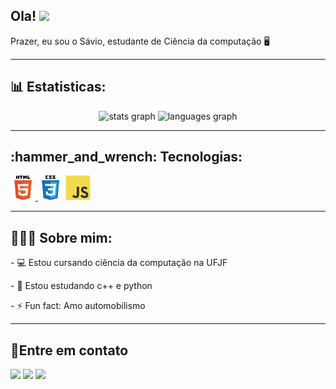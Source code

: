 <h2>
  Ola! <img src="https://user-images.githubusercontent.com/42378118/110234147-e3259600-7f4e-11eb-95be-0c4047144dea.gif" width="30"><br>
</h2> 
<p>
  Prazer, eu sou o Sávio, estudante de Ciência da computação 🖥
</p>
 


---

<h2>📊 Estatisticas:</h2>
<div align="center">
  <img src="https://github-readme-stats.vercel.app/api?username=Saviozx3&hide_title=false&hide_rank=true&show_icons=true&include_all_commits=true&count_private=true&disable_animations=false&theme=github_dark&locale=en&hide_border=true&order=1&custom_title=Estat%C3%ADsticas%20" height="170" alt="stats graph"  />
  <img src="https://github-readme-stats.vercel.app/api/top-langs?username=SavioZx3&locale=en&hide_title=false&layout=compact&card_width=320&langs_count=5&theme=github_dark&hide_border=true&order=2&custom_title=Linguagens%20mais%20utilizadas" height="170" alt="languages graph"  />
</div>


---

<h2 align="left">:hammer_and_wrench: Tecnologias:</h2>
<p>
   <a href="https://www.w3.org/html/" target="_blank"> <img src="https://raw.githubusercontent.com/devicons/devicon/master/icons/html5/html5-original-wordmark.svg" alt="html5" width="40" height="40"/> </a>
   <a href="https://www.w3schools.com/css/" target="_blank"> <img src="https://raw.githubusercontent.com/devicons/devicon/master/icons/css3/css3-original-wordmark.svg" alt="css3" width="40" height="40"/></a>
   <a href="https://developer.mozilla.org/en-US/docs/Web/JavaScript" target="_blank"> <img src="https://raw.githubusercontent.com/devicons/devicon/master/icons/javascript/javascript-original.svg" alt="javascript" width="40" height="40"/> </a>
</p>


---

<h2 align="left">👨🏻‍💻 Sobre mim:</h2>
  - 💻 Estou cursando ciência da computação na UFJF</p>
  - 📖 Estou estudando c++ e python</p>
  - ⚡ Fun fact: Amo automobilismo</p>

---

<h2>📱Entre em contato</h2>

<div> 
  <a href="https://www.instagram.com/savio.lima3/" target="_blank"><img src="https://img.shields.io/badge/-Instagram-%23E4405F?style=for-the-badge&logo=instagram&logoColor=white" target="_blank"></a>
  <a href = "mailto:limasavio023@gmail.com"><img src="https://img.shields.io/badge/-Gmail-%23333?style=for-the-badge&logo=gmail&logoColor=white" target="_blank"></a>
  <a href="https://www.linkedin.com/in/savio-machado-lima-239656322" target="_blank"><img src="https://img.shields.io/badge/-LinkedIn-%230077B5?style=for-the-badge&logo=linkedin&logoColor=white" target="_blank"></a> 
  
</div>



